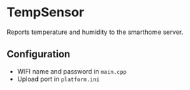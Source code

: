# TempSensor

Reports temperature and humidity to the smarthome server.

## Configuration

- WIFI name and password in ```main.cpp```
- Upload port in ```platform.ini```
